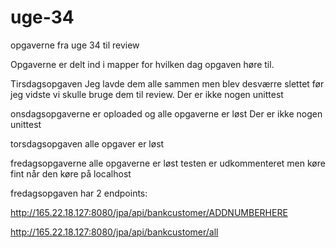 # uge-34
opgaverne fra uge 34 til review

Opgaverne er delt ind i mapper for hvilken dag opgaven høre til.

Tirsdagsopgaven
Jeg lavde dem alle sammen men blev desværre slettet før jeg vidste vi skulle bruge dem til review.
Der er ikke nogen unittest

onsdagsopgaverne
er oploaded og alle opgaverne er løst
Der er ikke nogen unittest

torsdagsopgaven
alle opgaver er løst


fredagsopgaverne
alle opgaverne er løst 
testen er udkommenteret men køre fint når den køre på localhost

fredagsopgaven har 2 endpoints:

http://165.22.18.127:8080/jpa/api/bankcustomer/ADDNUMBERHERE

http://165.22.18.127:8080/jpa/api/bankcustomer/all
